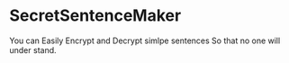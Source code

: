 # SecretSentenceMaker
You can Easily Encrypt and Decrypt simlpe sentences So that no one will under stand.
